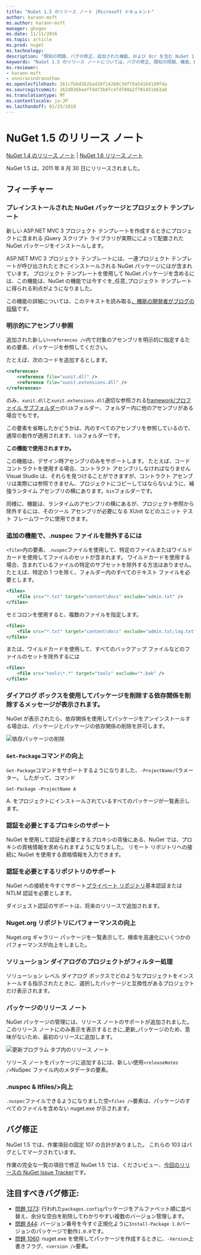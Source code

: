 ```yaml
---
title: "NuGet 1.5 のリリース ノート |Microsoft ドキュメント"
author: karann-msft
ms.author: karann-msft
manager: ghogen
ms.date: 11/11/2016
ms.topic: article
ms.prod: nuget
ms.technology: 
description: "既知の問題、バグの修正、追加された機能、および Dcr を含む NuGet 1.5 のリリース ノートします。"
keywords: "NuGet 1.5 のリリース ノートについては、バグの修正、既知の問題、機能、Dcr を追加します。"
ms.reviewer:
- karann-msft
- unniravindranathan
ms.openlocfilehash: 261cfbbd262bad28f142b0c3dff8a541641d9fda
ms.sourcegitcommit: 262d026beeffd4f3b6fc47d780a2f701451663a8
ms.translationtype: MT
ms.contentlocale: ja-JP
ms.lasthandoff: 01/25/2018
---
```

# <a name="nuget-15-release-notes"></a>NuGet 1.5 のリリース ノート

[NuGet 1.4 のリリース ノート](../release-notes/nuget-1.4.md) | [NuGet 1.6 リリース ノート](../release-notes/nuget-1.6.md)

NuGet 1.5 は、2011 年 8 月 30 日にリリースされました。

## <a name="features"></a>フィーチャー

### <a name="project-templates-with-preinstalled-nuget-packages"></a>プレインストールされた NuGet パッケージとプロジェクト テンプレート
新しい ASP.NET MVC 3 プロジェクト テンプレートを作成するときにプロジェクトに含まれる jQuery スクリプト ライブラリが実際にによって配置された NuGet パッケージをインストールします。

ASP.NET MVC 3 プロジェクト テンプレートには、一連プロジェクト テンプレートが呼び出されたときにインストールされる NuGet パッケージにはが含まれています。 プロジェクト テンプレートを使用して NuGet パッケージを含めるには、この機能は、NuGet の機能では今すぐを_任意_プロジェクト テンプレートに得られる利点がようになりました。

この機能の詳細については、このテキストを読み取る[、機能の開発者がブログの投稿](http://blogs.msdn.com/b/marcinon/archive/2011/07/08/project-templates-and-preinstalled-nuget-packages.aspx)です。

### <a name="explicit-assembly-references"></a>明示的にアセンブリ参照

追加された新しい`<references />`内で対象のアセンブリを明示的に指定するための要素、パッケージを参照してください。

たとえば、次のコードを追加するとします。

```xml
<references>
    <reference file="xunit.dll" />
    <reference file="xunit.extensions.dll" />
</references>
```

のみ、`xunit.dll`と`xunit.extensions.dll`適切な参照される[framework/プロファイル サブフォルダー](../schema/nuspec.md#explicit-assembly-references)の`lib`フォルダー、フォルダー内に他のアセンブリがある場合でもです。

この要素を省略したかどうかは、内のすべてのアセンブリを参照しているので、通常の動作が適用されます、`lib`フォルダーです。

__この機能で使用されますか。__

この機能は、デザイン時アセンブリのみをサポートします。 たとえば、コード コントラクトを使用する場合、コントラクト アセンブリしなければなりません Visual Studio は、それらを見つけることができますが、コントラクト アセンブリは実際には参照できません、プロジェクトにコピーしてはならないように、補強ランタイム アセンブリの横にあります。`bin`フォルダーです。

同様に、機能は、ランタイムのアセンブリの横にあるが、プロジェクト参照から除外するには、そのツール アセンブリが必要になる XUnit などのユニット テスト フレームワークに使用できます。

### <a name="added-ability-to-exclude-files-in-the-nuspec"></a>追加の機能で、.nuspec ファイルを除外するには
`<file>`内の要素、`.nuspec`ファイルを使用して、特定のファイルまたはワイルドカードを使用してファイルのセットが含まれます。 ワイルドカードを使用する場合、含まれているファイルの特定のサブセットを除外する方法はありません。 たとえば、特定の 1 つを除く、フォルダー内のすべてのテキスト ファイルを必要とします。

```xml
<files>
    <file src="*.txt" target="content\docs" exclude="admin.txt" />
</files>
```

セミコロンを使用すると、複数のファイルを指定します。

```xml
<files>
    <file src="*.txt" target="content\docs" exclude="admin.txt;log.txt" />
</files>
```

または、ワイルドカードを使用して、すべてのバックアップ ファイルなどのファイルのセットを除外するには

```xml
<files>
    <file src="tools\*.*" target="tools" exclude="*.bak" />
</files>
```

### <a name="removing-packages-using-the-dialog-prompts-to-remove-dependencies"></a>ダイアログ ボックスを使用してパッケージを削除する依存関係を削除するメッセージが表示されます。
NuGet が表示されたら、依存関係を使用してパッケージをアンインストールする場合は、パッケージとパッケージの依存関係の削除を許可します。

![依存パッケージの削除](./media/remove-dependent-packages.png)


### <a name="get-package-command-improvement"></a>`Get-Package`コマンドの向上
`Get-Package`コマンドをサポートするようになりました、`-ProjectName`パラメーター。 したがって、コマンド

    Get-Package –ProjectName A

A. をプロジェクトにインストールされているすべてのパッケージが一覧表示します。

### <a name="support-for-proxies-that-require-authentication"></a>認証を必要とするプロキシのサポート
NuGet を使用して認証を必要とするプロキシの背後にある、NuGet では、プロキシの資格情報を求められますようになりました。 リモート リポジトリへの接続に NuGet を使用する資格情報を入力できます。

### <a name="support-for-repositories-that-require-authentication"></a>認証を必要とするリポジトリのサポート
NuGet への接続を今すぐサポート[プライベート リポジトリ](../hosting-packages/local-feeds.md)基本認証または NTLM 認証を必要とします。

ダイジェスト認証のサポートは、将来のリリースで追加されます。

### <a name="performance-improvements-to-the-nugetorg-repository"></a>Nuget.org リポジトリにパフォーマンスの向上
Nuget.org ギャラリー パッケージを一覧表示して、検索を高速化にいくつかのパフォーマンスが向上をしました。

### <a name="solution-dialog-project-filtering"></a>ソリューション ダイアログのプロジェクトがフィルター処理
ソリューション レベル ダイアログ ボックスでどのようなプロジェクトをインストールする指示されたときに、選択したパッケージと互換性があるプロジェクトだけ表示されます。

### <a name="package-release-notes"></a>パッケージのリリース ノート
NuGet パッケージの管理には、リリース ノートのサポートが追加されました。 このリリース ノートにのみ表示を表示するときに_更新_パッケージのため、意味がないため、最初のリリースに追加します。

![更新プログラム タブ内のリリース ノート](./media/manage-nuget-packages-release-notes.png)

リリース ノートをパッケージに追加するには、新しい使用`<releaseNotes />`NuSpec ファイル内のメタデータの要素。

### <a name="nuspec-ltfiles-gt-improvement"></a>.nuspec & ltfiles/&gt;向上
`.nuspec`ファイルできるようになりました空`<files />`要素は、パッケージのすべてのファイルを含めない nuget.exe が示されます。

## <a name="bug-fixes"></a>バグ修正
NuGet 1.5 では、作業項目の固定 107 の合計がありました。 これらの 103 はバグとしてマークされています。

作業の完全な一覧の項目で修正 NuGet 1.5 では、くださいビュー、[今回のリリースの NuGet Issue Tracker](http://nuget.codeplex.com/workitem/list/advanced?keyword=&status=All&type=All&priority=All&release=NuGet%201.5&assignedTo=All&component=All&sortField=Summary&sortDirection=Descending&page=0)です。

## <a name="bug-fixes-worth-noting"></a>注目すべきバグ修正:

* [問題 1273](http://nuget.codeplex.com/workitem/1273): 行われた`packages.config`パッケージをアルファベット順に並べ替え、余分な空白を削除してわかりやすい複数のバージョン管理します。
* [問題 844](http://nuget.codeplex.com/workitem/844): バージョン番号を今すぐ正規化ように`Install-Package 1.0`バージョンのパッケージで動作`1.0.0`です。
* [問題 1060](http://nuget.codeplex.com/workitem/1060): nuget.exe を使用してパッケージを作成するときに、`-Version`上書きフラグ、`<version />`要素。
